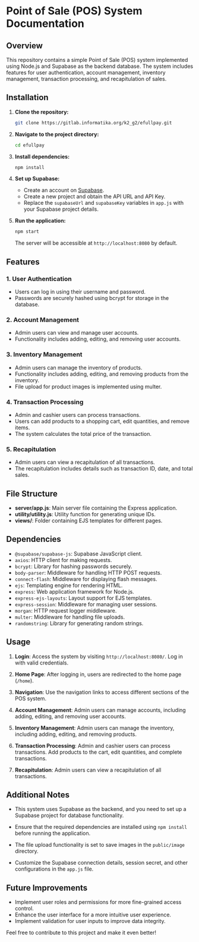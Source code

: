 # Point of Sale (POS) System Documentation

## Overview

This repository contains a simple Point of Sale (POS) system implemented using Node.js and Supabase as the backend database. The system includes features for user authentication, account management, inventory management, transaction processing, and recapitulation of sales.

## Installation

1. **Clone the repository:**

    ```bash
    git clone https://gitlab.informatika.org/k2_g2/efullpay.git
    ```

2. **Navigate to the project directory:**

    ```bash
    cd efullpay
    ```

3. **Install dependencies:**

    ```bash
    npm install
    ```

4. **Set up Supabase:**

   - Create an account on [Supabase](https://supabase.io/).
   - Create a new project and obtain the API URL and API Key.
   - Replace the `supabaseUrl` and `supabaseKey` variables in `app.js` with your Supabase project details.

5. **Run the application:**

    ```bash
    npm start
    ```

   The server will be accessible at `http://localhost:8080` by default.

## Features

### 1. User Authentication

- Users can log in using their username and password.
- Passwords are securely hashed using bcrypt for storage in the database.

### 2. Account Management

- Admin users can view and manage user accounts.
- Functionality includes adding, editing, and removing user accounts.

### 3. Inventory Management

- Admin users can manage the inventory of products.
- Functionality includes adding, editing, and removing products from the inventory.
- File upload for product images is implemented using multer.

### 4. Transaction Processing

- Admin and cashier users can process transactions.
- Users can add products to a shopping cart, edit quantities, and remove items.
- The system calculates the total price of the transaction.

### 5. Recapitulation

- Admin users can view a recapitulation of all transactions.
- The recapitulation includes details such as transaction ID, date, and total sales.

## File Structure

- **server/app.js**: Main server file containing the Express application.
- **utility/utility.js**: Utility function for generating unique IDs.
- **views/**: Folder containing EJS templates for different pages.

## Dependencies

- `@supabase/supabase-js`: Supabase JavaScript client.
- `axios`: HTTP client for making requests.
- `bcrypt`: Library for hashing passwords securely.
- `body-parser`: Middleware for handling HTTP POST requests.
- `connect-flash`: Middleware for displaying flash messages.
- `ejs`: Templating engine for rendering HTML.
- `express`: Web application framework for Node.js.
- `express-ejs-layouts`: Layout support for EJS templates.
- `express-session`: Middleware for managing user sessions.
- `morgan`: HTTP request logger middleware.
- `multer`: Middleware for handling file uploads.
- `randomstring`: Library for generating random strings.

## Usage

1. **Login**: Access the system by visiting `http://localhost:8080/`. Log in with valid credentials.

2. **Home Page**: After logging in, users are redirected to the home page (`/home`).

3. **Navigation**: Use the navigation links to access different sections of the POS system.

4. **Account Management**: Admin users can manage accounts, including adding, editing, and removing user accounts.

5. **Inventory Management**: Admin users can manage the inventory, including adding, editing, and removing products.

6. **Transaction Processing**: Admin and cashier users can process transactions. Add products to the cart, edit quantities, and complete transactions.

7. **Recapitulation**: Admin users can view a recapitulation of all transactions.

## Additional Notes

- This system uses Supabase as the backend, and you need to set up a Supabase project for database functionality.

- Ensure that the required dependencies are installed using `npm install` before running the application.

- The file upload functionality is set to save images in the `public/image` directory.

- Customize the Supabase connection details, session secret, and other configurations in the `app.js` file.

## Future Improvements

- Implement user roles and permissions for more fine-grained access control.
- Enhance the user interface for a more intuitive user experience.
- Implement validation for user inputs to improve data integrity.

Feel free to contribute to this project and make it even better!
